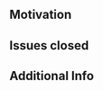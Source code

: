 ## Motivation

<!-- List motivation and changes here -->

## Issues closed

<!-- List closed issues here -->

<!-- closes #1234567890 -->

## Additional Info

<!-- Please add additional information that might be useful for the reviewer -->

<!-- 
Examples:

Storybook: Atoms/Button/Simple (this will help the reviewer find the correct demo for the PR)

-->

